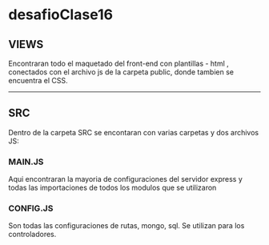 # desafioClase16
## VIEWS 
Encontraran todo el maquetado del front-end con plantillas - html , conectados con el archivo js de la carpeta public, donde tambien se encuentra el CSS.

-----------------------------------------------------------------------------------------------------------------------------------------------------------

## SRC
Dentro de la carpeta SRC se encontaran con varias carpetas y dos archivos JS:

### MAIN.JS
Aqui encontraran la mayoria de configuraciones del servidor express y todas las importaciones de todos los modulos que se utilizaron

### CONFIG.JS 
Son todas las configuraciones de rutas, mongo, sql. Se utilizan para los controladores.

